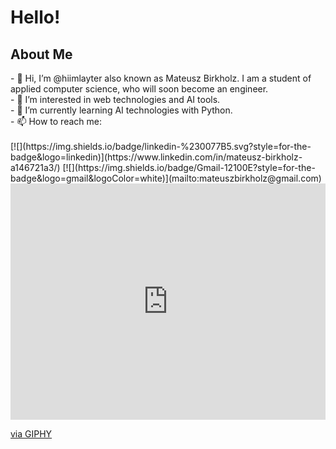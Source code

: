 <h1>Hello! </h1>
 <h2> About Me </h2>
- 👋 Hi, I’m @hiimlayter also known as Mateusz Birkholz. I am a student of applied computer science, who will soon become an engineer.<br>
- 👀 I’m interested in web technologies and AI tools.<br>
- 🌱 I’m currently learning AI technologies with Python.<br>
- 📫 How to reach me: <br><br>
  [![](https://img.shields.io/badge/linkedin-%230077B5.svg?style=for-the-badge&logo=linkedin)](https://www.linkedin.com/in/mateusz-birkholz-a146721a3/)
  [![](https://img.shields.io/badge/Gmail-12100E?style=for-the-badge&logo=gmail&logoColor=white)](mailto:mateuszbirkholz@gmail.com)
<br>
<div style="width:100%;height:0;padding-bottom:75%;position:relative;"><iframe src="https://giphy.com/embed/qgQUggAC3Pfv687qPC" width="100%" height="100%" style="position:absolute" frameBorder="0" class="giphy-embed" allowFullScreen></iframe></div><p><a href="https://giphy.com/gifs/dommespace-domme-space-programador-qgQUggAC3Pfv687qPC">via GIPHY</a></p>
<!---
hiimlayter/hiimlayter is a ✨ special ✨ repository because its `README.md` (this file) appears on your GitHub profile.
You can click the Preview link to take a look at your changes.
--->
